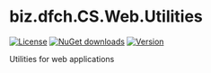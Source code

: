 # biz.dfch.CS.Web.Utilities
[![License](https://img.shields.io/badge/license-Apache%20License%202.0-blue.svg)](https://github.com/dfensgmbh/biz.dfch.CS.Web.Utilities/blob/master/LICENSE)
[![NuGet downloads](https://img.shields.io/nuget/dt/biz.dfch.CS.Web.Utilities.svg)](https://www.nuget.org/packages/biz.dfch.CS.Web.Utilities/)
[![Version](https://img.shields.io/nuget/v/biz.dfch.CS.Web.Utilities.svg)](https://www.nuget.org/packages/biz.dfch.CS.Web.Utilities/)

Utilities for web applications